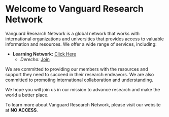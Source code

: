 # Welcome to Vanguard Research Network
Vanguard Research Network is a global network that works with international organizations and universities that provides access to valuable information and resources. We offer a wide range of services, including:

- **Learning Network:** [Click Here](https://github.com/Wapply/vanguard-research-network/tree/main/Learning%20Network)
  - *Derecho:* [Join](https://github.com/Wapply/vanguard-research-network/tree/main/Learning%20Network/DERECHO)

We are committed to providing our members with the resources and support they need to succeed in their research endeavors. We are also committed to promoting international collaboration and understanding.

We hope you will join us in our mission to advance research and make the world a better place.

To learn more about Vanguard Research Network, please visit our website at **NO ACCESS**.
